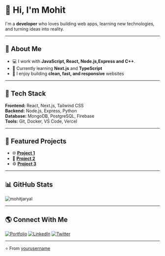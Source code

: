 # 👋 Hi, I'm Mohit 

I'm a **developer** who loves building web apps, learning new technologies, and turning ideas into reality.

---

## 🚀 About Me

- 💻 I work with **JavaScript, React, Node.js,**Express** and C++**.
- 🌱 Currently learning **Next.js** and **TypeScript**
- 🔧 I enjoy building **clean, fast, and responsive** websites

---

## 🧠 Tech Stack

**Frontend:** React, Next.js, Tailwind CSS  
**Backend:** Node.js, Express, Python  
**Database:** MongoDB, PostgreSQL, Firebase  
**Tools:** Git, Docker, VS Code, Vercel  

---

## 📂 Featured Projects

- 🌐 [**Project 1**](https://github.com/yourusername/project1) 
- 💬 [**Project 2**](https://github.com/yourusername/project2)   
- ⚙️ [**Project 3**](https://github.com/yourusername/project3) 

---

## 📊 GitHub Stats

![mohitjaryal](https://github-readme-stats.vercel.app/api?username=mohitjaryal&show_icons=true&theme=tokyonight)

---

## 🌎 Connect With Me

[![Portfolio](https://img.shields.io/badge/-Portfolio-000?style=flat&logo=vercel)](https://yourwebsite.com)
[![LinkedIn](https://img.shields.io/badge/-LinkedIn-blue?style=flat&logo=linkedin)](https://linkedin.com/in/mohitjaryal)
[![Twitter](https://img.shields.io/badge/-Twitter-1DA1F2?style=flat&logo=twitter)](https://twitter.com/mohit_thakur04)

---

⭐️ From [yourusername](https://github.com/yourusername)

